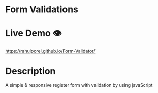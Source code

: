 # Form Validations

# Live Demo 👁️

https://rahulporel.github.io/Form-Validator/

# Description

A simple & responsive register form with validation by using javaScript
